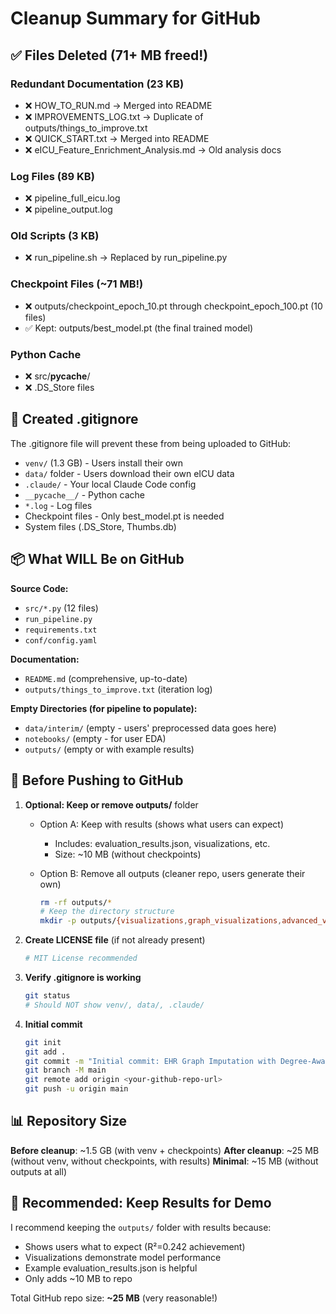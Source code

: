 # Cleanup Summary for GitHub

## ✅ Files Deleted (71+ MB freed!)

### Redundant Documentation (23 KB)
- ❌ HOW_TO_RUN.md → Merged into README
- ❌ IMPROVEMENTS_LOG.txt → Duplicate of outputs/things_to_improve.txt
- ❌ QUICK_START.txt → Merged into README
- ❌ eICU_Feature_Enrichment_Analysis.md → Old analysis docs

### Log Files (89 KB)
- ❌ pipeline_full_eicu.log
- ❌ pipeline_output.log

### Old Scripts (3 KB)
- ❌ run_pipeline.sh → Replaced by run_pipeline.py

### Checkpoint Files (~71 MB!)
- ❌ outputs/checkpoint_epoch_10.pt through checkpoint_epoch_100.pt (10 files)
- ✅ Kept: outputs/best_model.pt (the final trained model)

### Python Cache
- ❌ src/__pycache__/
- ❌ .DS_Store files

## 📝 Created .gitignore

The .gitignore file will prevent these from being uploaded to GitHub:
- `venv/` (1.3 GB) - Users install their own
- `data/` folder - Users download their own eICU data
- `.claude/` - Your local Claude Code config
- `__pycache__/` - Python cache
- `*.log` - Log files
- Checkpoint files - Only best_model.pt is needed
- System files (.DS_Store, Thumbs.db)

## 📦 What WILL Be on GitHub

**Source Code:**
- `src/*.py` (12 files)
- `run_pipeline.py`
- `requirements.txt`
- `conf/config.yaml`

**Documentation:**
- `README.md` (comprehensive, up-to-date)
- `outputs/things_to_improve.txt` (iteration log)

**Empty Directories (for pipeline to populate):**
- `data/interim/` (empty - users' preprocessed data goes here)
- `notebooks/` (empty - for user EDA)
- `outputs/` (empty or with example results)

## 🚀 Before Pushing to GitHub

1. **Optional: Keep or remove outputs/** folder
   - Option A: Keep with results (shows what users can expect)
     - Includes: evaluation_results.json, visualizations, etc.
     - Size: ~10 MB (without checkpoints)

   - Option B: Remove all outputs (cleaner repo, users generate their own)
     ```bash
     rm -rf outputs/*
     # Keep the directory structure
     mkdir -p outputs/{visualizations,graph_visualizations,advanced_visualizations}
     ```

2. **Create LICENSE file** (if not already present)
   ```bash
   # MIT License recommended
   ```

3. **Verify .gitignore is working**
   ```bash
   git status
   # Should NOT show venv/, data/, .claude/
   ```

4. **Initial commit**
   ```bash
   git init
   git add .
   git commit -m "Initial commit: EHR Graph Imputation with Degree-Aware GNN (R²=0.242)"
   git branch -M main
   git remote add origin <your-github-repo-url>
   git push -u origin main
   ```

## 📊 Repository Size

**Before cleanup**: ~1.5 GB (with venv + checkpoints)
**After cleanup**: ~25 MB (without venv, without checkpoints, with results)
**Minimal**: ~15 MB (without outputs at all)

## 🎯 Recommended: Keep Results for Demo

I recommend keeping the `outputs/` folder with results because:
- Shows users what to expect (R²=0.242 achievement)
- Visualizations demonstrate model performance
- Example evaluation_results.json is helpful
- Only adds ~10 MB to repo

Total GitHub repo size: **~25 MB** (very reasonable!)
